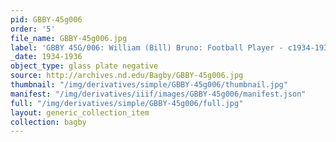 ```yaml
---
pid: GBBY-45g006
order: '5'
file_name: GBBY-45g006.jpg
label: 'GBBY 45G/006: William (Bill) Bruno: Football Player - c1934-1936'
_date: 1934-1936
object_type: glass plate negative
source: http://archives.nd.edu/Bagby/GBBY-45g006.jpg
thumbnail: "/img/derivatives/simple/GBBY-45g006/thumbnail.jpg"
manifest: "/img/derivatives/iiif/images/GBBY-45g006/manifest.json"
full: "/img/derivatives/simple/GBBY-45g006/full.jpg"
layout: generic_collection_item
collection: bagby
---
```

